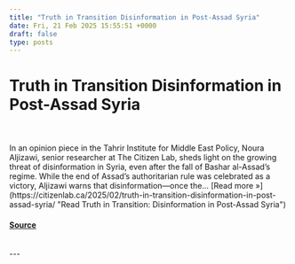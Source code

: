 ```yaml
---
title: "Truth in Transition Disinformation in Post-Assad Syria"
date: Fri, 21 Feb 2025 15:55:51 +0000
draft: false
type: posts
---
```

# Truth in Transition Disinformation in Post-Assad Syria

<br/>

<br/>
In an opinion piece in the Tahrir Institute for Middle East Policy, Noura Aljizawi, senior researcher at The Citizen Lab, sheds light on the growing threat of disinformation in Syria, even after the fall of Bashar al-Assad’s regime. While the end of Assad’s authoritarian rule was celebrated as a victory, Aljizawi warns that disinformation—once the... [Read more »](https://citizenlab.ca/2025/02/truth-in-transition-disinformation-in-post-assad-syria/ "Read Truth in Transition: Disinformation in Post-Assad Syria")

#### [Source](https://citizenlab.ca/2025/02/truth-in-transition-disinformation-in-post-assad-syria/)

<br/>
---
